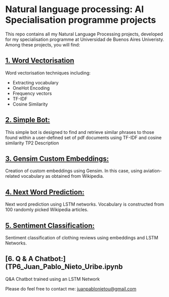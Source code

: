 # Natural language processing: AI Specialisation programme projects

This repo contains all my Natural Language Processing projects, developed for my specialisation programme at Universidad de Buenos Aires Univeristy. Among these projects, you will find:


## [1. Word Vectorisation](TP1_NLP_Con_correcciones_Idx_Juan_Pablo_Nieto_Uribe.ipynb)

Word vectorisation techniques including:
* Extracting vocabulary
* OneHot Encoding
* Frequency vectors
* TF-IDF
* Cosine Similarity

## [2. Simple Bot:](TP2_NLP_Juan_Pablo_Nieto_Uribe.ipynb)

This simple bot is designed to find and retrieve similar phrases to those found
within a user-defined set of pdf documents using TF-IDF and cosine similarity
TP2 Description

## [3. Gensim Custom Embeddings:](TP3_NLP_Juan_Pablo_Nieto_Uribe.ipynb)




Creation of custom embeddings using Gensim. In this case, using aviation-related vocabulary as obtained from Wikipedia.


## [4. Next Word Prediction:](TP4_NLP_Juan_Pablo_Nieto_Uribe.ipynb)

Next word prediction using LSTM networks. Vocabulary is constructed from 100 randomly picked Wikipedia articles.



## [5. Sentiment Classification:](TP5_Juan_Pablo_Nieto_Uribe_NLP_E.ipynb)

Sentiment classification of clothing reviews using embeddings and LSTM Networks.


## [6. Q & A Chatbot:](TP6_Juan_Pablo_Nieto_Uribe.ipynb

Q&A Chatbot trained using an LSTM Network

Please do feel free to contact me: juanpablonietou@gmail.com
